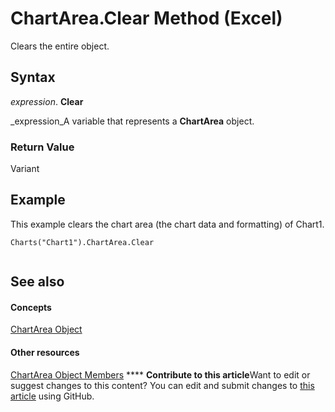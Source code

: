 
# ChartArea.Clear Method (Excel)

Clears the entire object.


## Syntax

 _expression_. **Clear**

 _expression_A variable that represents a  **ChartArea** object.


### Return Value

Variant


## Example

This example clears the chart area (the chart data and formatting) of Chart1.


```
Charts("Chart1").ChartArea.Clear 
 

```


## See also


#### Concepts


 [ChartArea Object](883423b5-7689-b164-c0a3-8dab049b5d9e.md)
#### Other resources


 [ChartArea Object Members](7be5d1c8-31ef-e784-7381-0bd95532da94.md)
****   **Contribute to this article**Want to edit or suggest changes to this content? You can edit and submit changes to  [this article](https://github.com/jhershey00/VBA_Excel_Test/OpenXMLCon/articles/6a3f87e7-c6ca-c530-ae46-2fc2c4d9b5ae.md) using GitHub.

